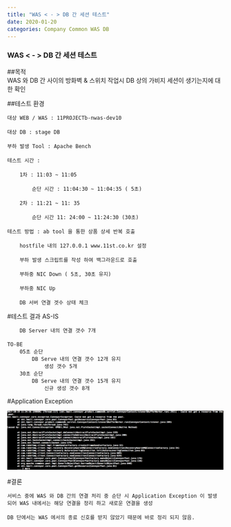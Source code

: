 ```yaml
---
title: "WAS < - > DB 간 세션 테스트"
date: 2020-01-20 
categories: Company Common WAS DB
---
```

### WAS < - > DB 간 세션 테스트

##목적  
    WAS 와  DB 간 사이의 방화벽 & 스위치 작업시 DB 상의 가비지 세션이 생기는지에 대한 확인
 

##테스트 환경

    대상 WEB / WAS : 11PROJECTb-nwas-dev10

    대상 DB : stage DB

    부하 발생 Tool : Apache Bench

    테스트 시간 : 

        1차 : 11:03 ~ 11:05

            순단 시간 : 11:04:30 ~ 11:04:35 ( 5초)

        2차 : 11:21 ~ 11: 35

            순단 시간 11: 24:00 ~ 11:24:30 (30초) 

    테스트 방법 : ab tool 을 통한 상품 상세 반복 호출

        hostfile 내의 127.0.0.1 www.11st.co.kr 설정

        부하 발생 스크립트를 작성 하여 백그라운드로 호출

        부하중 NIC Down ( 5초, 30초 유지)

        부하중 NIC Up

        DB 서버 연결 겟수 상태 체크
 

#테스트 결과
    AS-IS 

        DB Server 내의 연결 갯수 7개

    TO-BE
        05초 순단
            DB Serve 내의 연결 갯수 12개 유지
                생성 갯수 5개
        30초 순단
            DB Serve 내의 연결 갯수 15개 유지
                신규 생성 갯수 8개

#Application Exception

![20171019(DBWAS).png](./image/20171019(DBWAS).png)

#결론

    서비스 중에 WAS 와 DB 간의 연결 처리 중 순단 시 Application Exception 이 발생 되어 WAS 내에서는 해당 연결을 정리 하고 새로운 연결을 생성

    DB 단에서는 WAS 에서의 종료 신호를 받지 않았기 때문에 바로 정리 되지 않음.